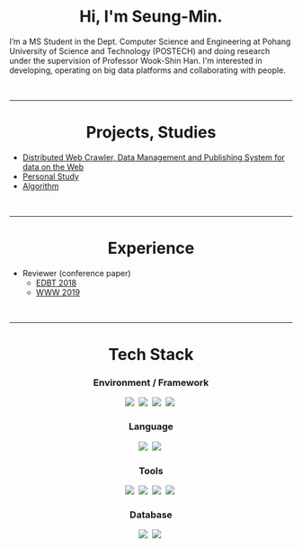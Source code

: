 <h1 align="center"> Hi, I'm Seung-Min. </h1>

I’m a MS Student in the Dept. Computer Science and Engineering at Pohang University of Science and Technology (POSTECH) and doing research under the supervision of Professor Wook-Shin Han. I'm interested in developing, operating on big data platforms and collaborating with people.  

<br>

------------

<h1 align="center"> Projects, Studies </h1>
 
- [Distributed Web Crawler, Data Management and Publishing System for data on the Web](https://github.com/SML0127/DistributedWeb-Crawler-and-Data-Management-Systemfor-Web-Data)   
- [Personal Study](https://github.com/SML0127/personal-study-notes)
- [Algorithm](https://github.com/SML0127/Algorithm)
 
<br>

------------ 

<h1 align="center"> Experience </h1>

- Reviewer (conference paper)
  - [EDBT 2018](https://openproceedings.org/html/pages/2018_edbt.html)
  - [WWW 2019](https://thewebconf.org/www2019/)
 
<br>

------------

<h1 align="center"> Tech Stack </h1>
<h3 align="center"> Environment / Framework </h3>
<p align="center">
  <img src="https://img.shields.io/badge/Ubuntu-E95420?style=for-the-badge&logo=ubuntu&logoColor=white"/></a>&nbsp 
  <img src="https://img.shields.io/badge/NPM-%23000000.svg?style=for-the-badge&logo=npm&logoColor=white"/></a>&nbsp
  <img src="https://img.shields.io/badge/node.js-6DA55F?style=for-the-badge&logo=node.js&logoColor=white"/></a>&nbsp 
  <img src="https://img.shields.io/badge/flask-%23000.svg?style=for-the-badge&logo=flask&logoColor=white"/></a>&nbsp 
</p>

<h3 align="center"> Language </h3>
<p align="center">
  <img src="https://img.shields.io/badge/python-3670A0?style=for-the-badge&logo=python&logoColor=ffdd5"/></a>&nbsp 
  <img src="https://img.shields.io/badge/react-%2320232a.svg?style=for-the-badge&logo=react&logoColor=%2361DAFB"/></a>&nbsp
</p>

<h3 align="center"> Tools </h3>
<p align="center">
  <img src="https://img.shields.io/badge/Apache%20Airflow-017CEE?style=for-the-badge&logo=Apache%20Airflow&logoColor=white"/></a>&nbsp 
  <img src="https://img.shields.io/badge/docker-%230db7ed.svg?style=for-the-badge&logo=docker&logoColor=white"/></a>&nbsp
  <img src="https://img.shields.io/badge/Selenium-43B02A?style=for-the-badge&logo=Selenium&logoColor=white"/></a>&nbsp
  <img src="https://img.shields.io/badge/travisci-%232B2F33.svg?style=for-the-badge&logo=travis&logoColor=white"/></a>&nbsp
</p>

<h3 align="center"> Database </h3>
<p align="center">
  <img src="https://img.shields.io/badge/postgres-%23316192.svg?style=for-the-badge&logo=postgresql&logoColor=white"/></a>&nbsp 
  <img src="https://img.shields.io/badge/redis-%23DD0031.svg?style=for-the-badge&logo=redis&logoColor=white"/></a>&nbsp
</p>




<!--
![trophy](https://github-profile-trophy.vercel.app/?username=SML0127)
![SML0127's github stats](https://github-readme-stats.vercel.app/api?username=SML0127&show_icons=true)

[![SML0127's github stats](https://github-readme-stats.vercel.app/api/top-langs/?username=SML0127&show_icons=true&hide_border=true&title_color=004386&icon_color=004386&layout=compact)](https://github.com/본인ID)



**SML0127/SML0127** is a ✨ _special_ ✨ repository because its `README.md` (this file) appears on your GitHub profile.

Here are some ideas to get you started:

- 🔭 I’m currently working on ...
- 🌱 I’m currently learning ...
- 👯 I’m looking to collaborate on ...
- 🤔 I’m looking for help with ...
- 💬 Ask me about ...
- 📫 How to reach me: ...
- 😄 Pronouns: ...
- ⚡ Fun fact: ...
-->
